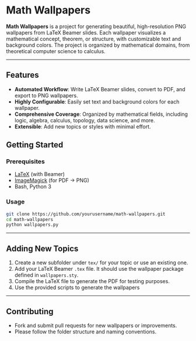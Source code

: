 # Math Wallpapers

**Math Wallpapers** is a project for generating beautiful, high-resolution PNG wallpapers from LaTeX Beamer slides. Each wallpaper visualizes a mathematical concept, theorem, or structure, with customizable text and background colors. The project is organized by mathematical domains, from theoretical computer science to calculus.

---

## Features

- **Automated Workflow**: Write LaTeX Beamer slides, convert to PDF, and export to PNG wallpapers.
- **Highly Configurable**: Easily set text and background colors for each wallpaper.
- **Comprehensive Coverage**: Organized by mathematical fields, including logic, algebra, calculus, topology, data science, and more.
- **Extensible**: Add new topics or styles with minimal effort.

## Getting Started

### Prerequisites

- [LaTeX](https://www.latex-project.org/) (with Beamer)
- [ImageMagick](https://imagemagick.org/) (for PDF → PNG)
- Bash, Python 3

### Usage

```bash
git clone https://github.com/yourusername/math-wallpapers.git
cd math-wallpapers
python wallpapers.py
```

---

## Adding New Topics

1. Create a new subfolder under `tex/` for your topic or use an existing one.
2. Add your LaTeX Beamer `.tex` file. It should use the wallpaper package defined in `wallpapers.sty`.
3. Compile the LaTeX file to generate the PDF for testing purposes.
4. Use the provided scripts to generate the wallpapers

---

## Contributing

- Fork and submit pull requests for new wallpapers or improvements.
- Please follow the folder structure and naming conventions.
